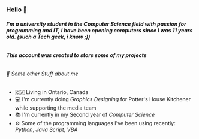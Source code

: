 ### Hello 👋
###### **I'm a university student in the Computer Science field with passion for programming and IT, I have been opening computers since I was 11 years old. (such a Tech geek, i know ;))**

###### ***This account was created to store some of my projects***

###### 📖 Some other Stuff about me
- 🇨🇦 Living in Ontario, Canada
- 💻 I'm currently doing *Graphics Designing* for Potter's House Kitchener while supporting the media team
- 📚 I'm currently in my Second year of *Computer Science*
- ⚙️ Some of the programming languages I've been using recently: *Python*, *Java Script*, *VBA*
